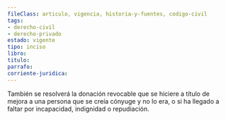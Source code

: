 ```yaml
---
fileClass: articulo, vigencia, historia-y-fuentes, codigo-civil
tags:
- derecho-civil
- derecho-privado
estado: vigente
tipo: inciso
libro:
titulo:
parrafo:
corriente-juridica:
---
```

También se resolverá la donación revocable que se hiciere a título de mejora a una persona que se creía cónyuge y no lo era, o si ha llegado a faltar por incapacidad, indignidad o repudiación.